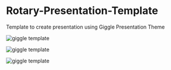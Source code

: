 # Rotary-Presentation-Template
Template to create presentation using Giggle Presentation Theme

![giggle template](static/rotary1.png)

![giggle template](static/rotary2.png)

![giggle template](static/rotary3.png)